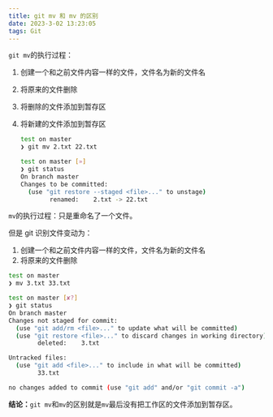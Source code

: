 ```yaml
---
title: git mv 和 mv 的区别
date: 2023-3-02 13:23:05
tags: Git
---
```

`git mv`的执行过程：

1. 创建一个和之前文件内容一样的文件，文件名为新的文件名

2. 将原来的文件删除

3. 将删除的文件添加到暂存区

4. 将新建的文件添加到暂存区

   ```bash
   test on master
   ❯ git mv 2.txt 22.txt
   
   test on master [»]
   ❯ git status
   On branch master
   Changes to be committed:
     (use "git restore --staged <file>..." to unstage)
           renamed:    2.txt -> 22.txt
   ```

`mv`的执行过程：只是重命名了一个文件。

但是 git 识别文件变动为：

1. 创建一个和之前文件内容一样的文件，文件名为新的文件名
2. 将原来的文件删除

```bash
test on master
❯ mv 3.txt 33.txt

test on master [✘?]
❯ git status
On branch master
Changes not staged for commit:
  (use "git add/rm <file>..." to update what will be committed)
  (use "git restore <file>..." to discard changes in working directory)
        deleted:    3.txt

Untracked files:
  (use "git add <file>..." to include in what will be committed)
        33.txt

no changes added to commit (use "git add" and/or "git commit -a")
```

**结论：**`git mv`和`mv`的区别就是`mv`最后没有把工作区的文件添加到暂存区。